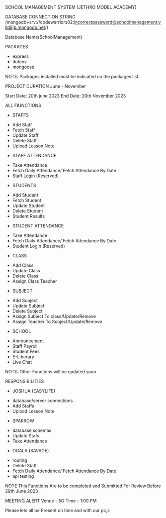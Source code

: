 SCHOOL MANAGEMENT SYSTEM (JETHRO MODEL ACADEMY)

DATABASE CONNECTION STRING
(mongodb+srv://codewarriors02:incorrectpassword@schoolmanagement.vlld9jb.mongodb.net/)

Database Name(SchoolManagement)

PACKAGES
- express
- dotenv
- mongoose

NOTE: Packages installed must be indicated on the packages list

PROJECT DURATION
June - November

Start Date: 20th june 2023
End Date: 20th November 2023 

ALL FIUNCTIONS

* STAFFS
- Add Staff
- Fetch Staff
- Update Staff
- Delete Staff
- Upload Lesson Note
* STAFF ATTENDANCE
- Take Attendance
- Fetch Daily Attendance/ Fetch Attendance By Date
- Staff Login (Reserved)

* STUDENTS
- Add Student
- Fetch Student
- Update Student
- Delete Student
- Student Results
* STUDENT ATTENDANCE
- Take Attendance
- Fetch Daily Attendance/ Fetch Attendance By Date
- Student Login (Reserved)

* CLASS
- Add Class
- Update Class
- Delete Class
- Assign Class Teacher

* SUBJECT
- Add Subject
- Update Subject
- Delete Subject
- Assign Subject To class/Update/Remove
- Assign Teacher To Subject/Update/Remove

* SCHOOL
- Announcement
- Staff Payroll
- Student Fees
- E-Liberary
- Live Chat

NOTE: Other Functions will be updated soon

RESPONSIBILITIES
* JOSHUA (EASYLIFE)
- database/server connections
- Add Staffs
- Upload Lesson Note 

* SPARROW
- database schemas
- Update Stafs
- Take Attendance

* OGALA (SAVAGE)
- routing
- Delete Staff
- Fetch Daily Attendance/ Fetch Attendance By Date
- api testing

NOTE This Functions Are to be completed and Submitted For Review Before 29th June 2023


MEETING ALERT
Venue - 5G
Time - 1:00 PM

Please lets all be Present on time and with our pc,s